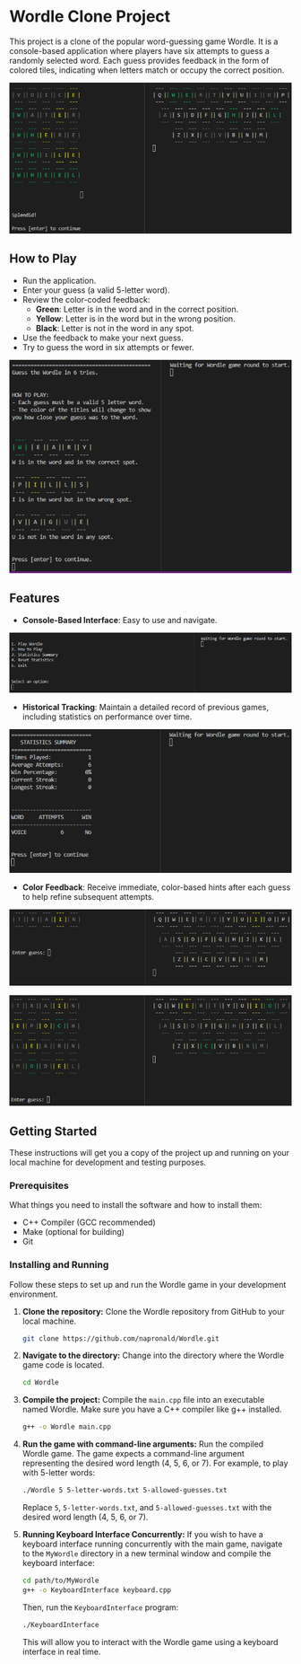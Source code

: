# Wordle Clone Project

This project is a clone of the popular word-guessing game Wordle. It is a console-based application where players have six attempts to guess a randomly selected word. Each guess provides feedback in the form of colored tiles, indicating when letters match or occupy the correct position.

![Figure 1](https://github.com/napronald/Wordle/blob/main/Figures/w4.png)

## How to Play
- Run the application.
- Enter your guess (a valid 5-letter word).
- Review the color-coded feedback:
  - **Green**: Letter is in the word and in the correct position.
  - **Yellow**: Letter is in the word but in the wrong position.
  - **Black**: Letter is not in the word in any spot.
- Use the feedback to make your next guess.
- Try to guess the word in six attempts or fewer.

![Figure 1](https://github.com/napronald/Wordle/blob/main/Figures/w6.png)



## Features

- **Console-Based Interface**: Easy to use and navigate.

![Figure 1](https://github.com/napronald/Wordle/blob/main/Figures/w1.png)

- **Historical Tracking**: Maintain a detailed record of previous games, including statistics on performance over time.

![Figure 1](https://github.com/napronald/Wordle/blob/main/Figures/w5.png)
  
- **Color Feedback**: Receive immediate, color-based hints after each guess to help refine subsequent attempts.

![Figure 1](https://github.com/napronald/Wordle/blob/main/Figures/w3.png)

![Figure 1](https://github.com/napronald/Wordle/blob/main/Figures/w7.png)

## Getting Started

These instructions will get you a copy of the project up and running on your local machine for development and testing purposes.

### Prerequisites

What things you need to install the software and how to install them:

- C++ Compiler (GCC recommended)
- Make (optional for building)
- Git

### Installing and Running

Follow these steps to set up and run the Wordle game in your development environment.

1. **Clone the repository:**
   Clone the Wordle repository from GitHub to your local machine.
    ```sh
    git clone https://github.com/napronald/Wordle.git
    ```
2. **Navigate to the directory:**
   Change into the directory where the Wordle game code is located.
    ```sh
    cd Wordle
    ```
3. **Compile the project:**
   Compile the `main.cpp` file into an executable named Wordle. Make sure you have a C++ compiler like g++ installed.
    ```sh
    g++ -o Wordle main.cpp
    ```
4. **Run the game with command-line arguments:**
   Run the compiled Wordle game. The game expects a command-line argument representing the desired word length (4, 5, 6, or 7). For example, to play with 5-letter words:
    ```sh
    ./Wordle 5 5-letter-words.txt 5-allowed-guesses.txt
    ```
   Replace  `5`, `5-letter-words.txt`, and `5-allowed-guesses.txt` with the desired word length (4, 5, 6, or 7).

5. **Running Keyboard Interface Concurrently:**
   If you wish to have a keyboard interface running concurrently with the main game, navigate to the `MyWordle` directory in a new terminal window and compile the keyboard interface:
    ```sh
    cd path/to/MyWordle
    g++ -o KeyboardInterface keyboard.cpp
    ```
   Then, run the `KeyboardInterface` program:
    ```sh
    ./KeyboardInterface
    ```
   This will allow you to interact with the Wordle game using a keyboard interface in real time.
